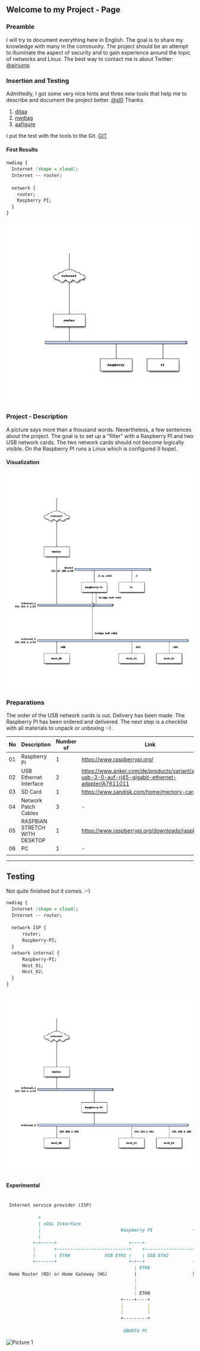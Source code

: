 ## Welcome to my Project - Page

### Preamble

I will try to document everything here in English. The goal is to share my knowledge with many in the community. The project should be an attempt to illuminate the aspect of security and to gain experience around the topic of networks and Linux. The best way to contact me is about Twitter: [@airjump](https://twitter.com/airjump)

### Insertion and Testing

Admittedly, I got some very nice hints and three new tools that help me to describe and document the project better. [@sl0](https://twitter.com/JohaPrime) Thanks.

1. [ditaa](http://ditaa.sourceforge.net/)
2. [nwdiag](http://blockdiag.com/en/nwdiag/index.html)
3. [aafigure](https://pythonhosted.org/aafigure/)

I put the test with the tools to the Git. [GIT](https://github.com/airjump/scripte.git)

#### First Results

```markdown
nwdiag {
  Internet [shape = cloud];
  Internet -- router;

  network {
    router;
    Raspberry PI;
  }
}
```

![First](https://github.com/airjump/scripte/blob/master/first.png?raw=true)

### Project - Description

A picture says more than a thousand words. Nevertheless, a few sentences about the project. The goal is to set up a "filter" with a Raspberry PI and two USB network cards. The two network cards should not become logically visible. On the Raspberry PI runs a Linux which is configured (I hope).

#### Visualization

![Finished](https://raw.githubusercontent.com/airjump/scripte/master/doc-network.png)

### Preparations
The order of the USB network cards is out. Delivery has been made. The Raspberry PI has been ordered and delivered.
The next step is a checklist with all materials to unpack or unboxing :-) .


| No  | Description  | Number of  | Link  |
|---|---|---|---|
| 01  | Raspberry PI  | 1  | https://www.raspberrypi.org/  |
| 02  | USB Ethernet Interface  | 2  | https://www.anker.com/de/products/variant/aluminum-usb-3-0-auf-rj45-gigabit-ethernet-adapter/A7611011  |
| 03  | SD Card  | 1  | https://www.sandisk.com/home/memory-cards  |
| 04  | Network Patch Cables  | 3  | -  |
| 05  | RASPBIAN STRETCH WITH DESKTOP  | 1  | https://www.raspberrypi.org/downloads/raspbian/  |
| 06  | PC  | 1  | -  |
|   |   |   |   |

------------------------------------------------------------------------

## Testing

Not quite finished but it comes. :-) 

```markdown
nwdiag {
  Internet [shape = cloud];
  Internet -- router;

  network ISP {
      router;
      Raspberry-PI;
  }
  network internal {
      Raspberry-PI;
      Host_01;
      Host_02;
  }
}
```

![Schematic Representation](https://github.com/airjump/scripte/blob/master/schematic_representation.png?raw=true)

#### Experimental


```markdown

 Internet service provider (ISP)

            +
            | xDSL Interface
            |                              Raspberry PI               +-----+
            |                                                         |     | ETH1-N
          +-+-----+                           +----+                  |     +----------+ PC/ PAD/ ...
          |       +---------------------------+    +------------------+     |
          |       | ETH0             USB ETH1 |    | USB ETH2         |     +----------+ PC/ PAD/ ...
          +-------+                           +-+--+                  +-----+
                                                | ETH0
 Home Router (RD) or Home Gateway (HG)          |                     Switch
                                                |
                                                |
                                                | ETH0
                                           +----+----+
                                           |         |
                                           |         |
                                           +---------+

                                            UBUNTU PC

```

![Picture 1](https://farm5.staticflickr.com/4882/31878653118_7b9627fd9e_b.jpg)
